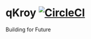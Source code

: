 # qKroy [![CircleCI](https://circleci.com/gh/iroon36/qKroy.svg?style=svg)](https://circleci.com/gh/iroon36/qKroy)

Building for Future
